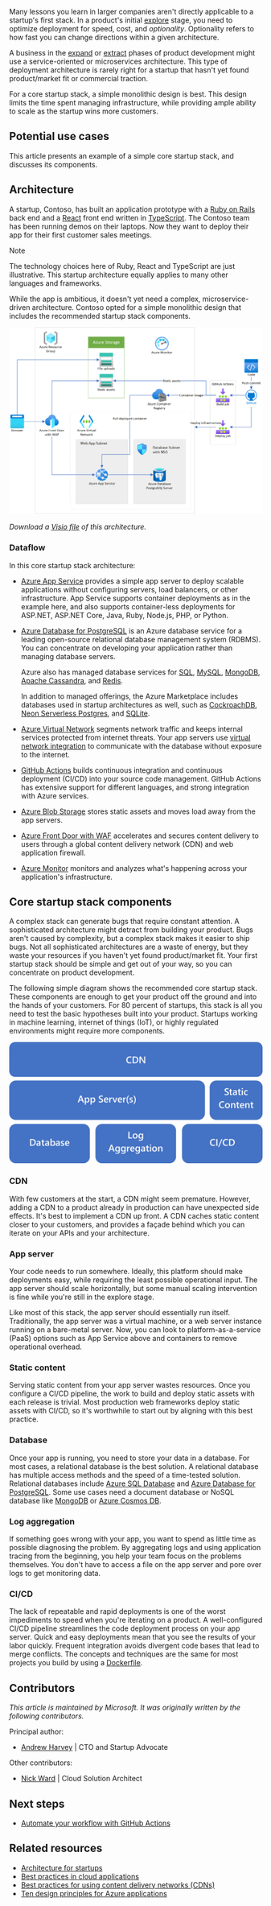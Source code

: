 Many lessons you learn in larger companies aren't directly applicable to a startup's first stack. In a product's initial [explore](../../guide/startups/startup-architecture.md#explore) stage, you need to optimize deployment for speed, cost, and *optionality*. Optionality refers to how fast you can change directions within a given architecture.

A business in the [expand](../../guide/startups/startup-architecture.md#expand) or [extract](../../guide/startups/startup-architecture.md#extract) phases of product development might use a service-oriented or microservices architecture. This type of deployment architecture is rarely right for a startup that hasn't yet found product/market fit or commercial traction.

For a core startup stack, a simple monolithic design is best. This design limits the time spent managing infrastructure, while providing ample ability to scale as the startup wins more customers.

## Potential use cases

This article presents an example of a simple core startup stack, and discusses its components.

## Architecture

A startup, Contoso, has built an application prototype with a [Ruby on Rails](https://rubyonrails.org) back end and a [React](https://reactjs.org) front end written in [TypeScript](https://www.typescriptlang.org). The Contoso team has been running demos on their laptops. Now they want to deploy their app for their first customer sales meetings.

> [!NOTE]
> The technology choices here of Ruby, React and TypeScript are just illustrative.  This startup architecture equally applies to many other languages and frameworks.

While the app is ambitious, it doesn't yet need a complex, microservice-driven architecture. Contoso opted for a simple monolithic design that includes the recommended startup stack components.

![Diagram that shows the core startup stack architecture Contoso used to deploy their application.](images/startup-stack-architecture.png)

*Download a [Visio file](https://archcenter.blob.core.windows.net/cdn/Startup%20Stack%20Architecture.vsdx) of this architecture.*

### Dataflow

In this core startup stack architecture:

- [Azure App Service](/azure/app-service/overview) provides a simple app server to deploy scalable applications without configuring servers, load balancers, or other infrastructure.  App Service supports container deployments as in the example here, and also supports container-less deployments for ASP.NET, ASP.NET Core, Java, Ruby, Node.js, PHP, or Python.

- [Azure Database for PostgreSQL](/azure/postgresql/overview) is an Azure database service for a leading open-source relational database management system (RDBMS). You can concentrate on developing your application rather than managing database servers.

  Azure also has managed database services for [SQL](/azure/azure-sql/database/sql-database-paas-overview), [MySQL](/azure/mysql/overview), [MongoDB](https://www.mongodb.com/mongodb-on-azure), [Apache Cassandra](/azure/managed-instance-apache-cassandra/), and [Redis](/azure/redis/overview).

  In addition to managed offerings, the Azure Marketplace includes databases used in startup architectures as well, such as [CockroachDB](https://azuremarketplace.microsoft.com/marketplace/apps/cockroachlabs1586448087626.cockroachdb-azure), [Neon Serverless Postgres](https://azuremarketplace.microsoft.com/marketplace/apps/neon1722366567200.neon_serverless_postgres_azure_prod), and [SQLite](https://azuremarketplace.microsoft.com/marketplace/apps/cloud-infrastructure-services.sqlite-ubuntu).

- [Azure Virtual Network](/azure/well-architected/service-guides/virtual-network) segments network traffic and keeps internal services protected from internet threats. Your app servers use [virtual network integration](/azure/app-service/web-sites-integrate-with-vnet) to communicate with the database without exposure to the internet.
- [GitHub Actions](https://docs.github.com/actions) builds continuous integration and continuous deployment (CI/CD) into your source code management. GitHub Actions has extensive support for different languages, and strong integration with Azure services.
- [Azure Blob Storage](/azure/storage/blobs/storage-blobs-overview) stores static assets and moves load away from the app servers.
- [Azure Front Door with WAF](/azure/frontdoor/front-door-overview) accelerates and secures content delivery to users through a global content delivery network (CDN) and web application firewall.
- [Azure Monitor](/azure/azure-monitor/overview) monitors and analyzes what's happening across your application's infrastructure.

## Core startup stack components

A complex stack can generate bugs that require constant attention. A sophisticated architecture might detract from building your product. Bugs aren't caused by complexity, but a complex stack makes it easier to ship bugs. Not all sophisticated architectures are a waste of energy, but they waste your resources if you haven't yet found product/market fit. Your first startup stack should be simple and get out of your way, so you can concentrate on product development.

The following simple diagram shows the recommended core startup stack. These components are enough to get your product off the ground and into the hands of your customers. For 80 percent of startups, this stack is all you need to test the basic hypotheses built into your product. Startups working in machine learning, internet of things (IoT), or highly regulated environments might require more components.

![A block diagram that shows a core startup stack.](images/startup-stack.png)

### CDN

With few customers at the start, a CDN might seem premature. However, adding a CDN to a product already in production can have unexpected side effects. It's best to implement a CDN up front. A CDN caches static content closer to your customers, and provides a façade behind which you can iterate on your APIs and your architecture.

### App server

Your code needs to run somewhere. Ideally, this platform should make deployments easy, while requiring the least possible operational input. The app server should scale horizontally, but some manual scaling intervention is fine while you're still in the explore stage.

Like most of this stack, the app server should essentially run itself. Traditionally, the app server was a virtual machine, or a web server instance running on a bare-metal server. Now, you can look to platform-as-a-service (PaaS) options such as App Service above and containers to remove operational overhead.

### Static content

Serving static content from your app server wastes resources. Once you configure a CI/CD pipeline, the work to build and deploy static assets with each release is trivial. Most production web frameworks deploy static assets with CI/CD, so it's worthwhile to start out by aligning with this best practice.

### Database

Once your app is running, you need to store your data in a database. For most cases, a relational database is the best solution. A relational database has multiple access methods and the speed of a time-tested solution. Relational databases include [Azure SQL Database](/azure/well-architected/service-guides/azure-sql-database-well-architected-framework) and [Azure Database for PostgreSQL](/azure/well-architected/service-guides/postgresql). Some use cases need a document database or NoSQL database like [MongoDB](https://www.mongodb.com/mongodb-on-azure) or [Azure Cosmos DB](/azure/well-architected/service-guides/cosmos-db).

### Log aggregation

If something goes wrong with your app, you want to spend as little time as possible diagnosing the problem. By aggregating logs and using application tracing from the beginning, you help your team focus on the problems themselves. You don't have to access a file on the app server and pore over logs to get monitoring data.

### CI/CD

The lack of repeatable and rapid deployments is one of the worst impediments to speed when you're iterating on a product. A well-configured CI/CD pipeline streamlines the code deployment process on your app server. Quick and easy deployments mean that you see the results of your labor quickly. Frequent integration avoids divergent code bases that lead to merge conflicts.  The concepts and techniques are the same for most projects you build by using a [Dockerfile](https://docs.docker.com/engine/reference/builder).

## Contributors

*This article is maintained by Microsoft. It was originally written by the following contributors.*

Principal author:

- [Andrew Harvey](https://www.linkedin.com/in/andrewharvey) | CTO and Startup Advocate

Other contributors:

- [Nick Ward](https://www.linkedin.com/in/nickward13) | Cloud Solution Architect

## Next steps

- [Automate your workflow with GitHub Actions](/training/paths/automate-workflow-github-actions)

## Related resources

- [Architecture for startups](../../guide/startups/startup-architecture.md)
- [Best practices in cloud applications](../../best-practices/index-best-practices.md)
- [Best practices for using content delivery networks (CDNs)](../../best-practices/cdn.yml)
- [Ten design principles for Azure applications](../../guide/design-principles/index.md)
